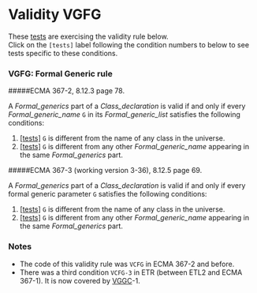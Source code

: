 # Validity VGFG

These [tests](.) are exercising the validity rule below.</br>
Click on the `[tests]` label following the condition numbers to below to see tests specific to these conditions.

### VGFG: Formal Generic rule

#####ECMA 367-2, 8.12.3 page 78.

A *Formal\_generics* part of a *Class\_declaration* is valid if and only if every *Formal\_generic\_name* `G` in its *Formal\_generic\_list* satisfies the following conditions:

1. [\[tests\]](../vgfg1) `G` is different from the name of any class in the universe.
2. [\[tests\]](../vgfg2) `G` is different from any other *Formal\_generic\_name* appearing in the same *Formal\_generics* part.

#####ECMA 367-3 (working version 3-36), 8.12.5 page 69.

A *Formal\_generics* part of a *Class\_declaration* is valid if and only if every formal generic parameter
`G` satisfies the following conditions:

1. [\[tests\]](../vgfg1) `G` is different from the name of any class in the universe.
2. [\[tests\]](../vgfg2) `G` is different from any other *Formal\_generic\_name* appearing in the same *Formal\_generics* part.

### Notes

* The code of this validity rule was `VCFG` in ECMA 367-2 and before.
* There was a third condition `VCFG-3` in ETR (between ETL2 and ECMA 367-1). It is now covered by [VGGC](../vggc\Readme.md)-1.

